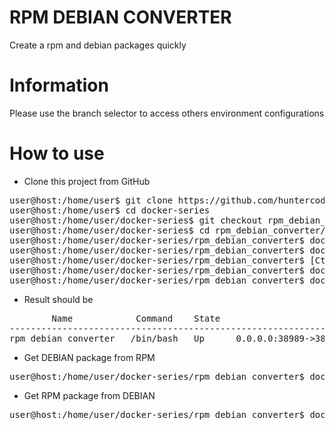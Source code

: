 # RPM DEBIAN CONVERTER
Create a rpm and debian packages quickly


# Information

Please use the branch selector to access others environment configurations


# How to use

- Clone this project from GitHub

<pre>
user@host:/home/user$ git clone https://github.com/huntercodexs/docker-series.git .
user@host:/home/user$ cd docker-series
user@host:/home/user/docker-series$ git checkout rpm_debian_converter
user@host:/home/user/docker-series$ cd rpm_debian_converter/
user@host:/home/user/docker-series/rpm_debian_converter$ docker network create open_network
user@host:/home/user/docker-series/rpm_debian_converter$ docker-compose up --build
user@host:/home/user/docker-series/rpm_debian_converter$ [Ctrl+C]
user@host:/home/user/docker-series/rpm_debian_converter$ docker-compose start
user@host:/home/user/docker-series/rpm_debian_converter$ docker-compose ps
</pre>

- Result should be

<pre>
        Name            Command    State                                                                Ports                                                              
---------------------------------------------------------------------------------------------------------------------------------------------------------------------------
rpm_debian_converter   /bin/bash   Up      0.0.0.0:38989->38989/tcp,:::38989->38989/tcp, 0.0.0.0:38000->80/tcp,:::38000->80/tcp, 0.0.0.0:38080->8080/tcp,:::38080->8080/tcp
</pre>

- Get DEBIAN package from RPM
<pre>
user@host:/home/user/docker-series/rpm_debian_converter$ docker exec -it rpm_debian_converter bash converter.sh deb ${FILENAME}
</pre>

- Get RPM package from DEBIAN
<pre>
user@host:/home/user/docker-series/rpm_debian_converter$ docker exec -it rpm_debian_converter bash converter.sh deb ${FILENAME}
</pre>
